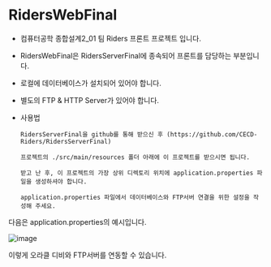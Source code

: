 # RidersWebFinal

- 컴퓨터공학 종합설계2_01 팀 Riders 프론트 프로젝트 입니다.

- RidersWebFinal은 RidersServerFinal에 종속되어 프론트를 담당하는 부분입니다.

- 로컬에 데이터베이스가 설치되어 있어야 합니다.

- 별도의 FTP & HTTP Server가 있어야 합니다.

- 사용법

      RidersServerFinal을 github를 통해 받으신 후 (https://github.com/CECD-Riders/RidersServerFinal)

      프로젝트의 ./src/main/resources 폴더 아래에 이 프로젝트를 받으시면 됩니다.

      받고 난 후, 이 프로젝트의 가장 상위 디렉토리 위치에 application.properties 파일을 생성하셔야 합니다.

      application.properties 파일에서 데이터베이스와 FTP서버 연결을 위한 설정을 작성해 주세요.

다음은 application.properties의 예시입니다.

![image](https://user-images.githubusercontent.com/41561652/85497993-db6cce00-b619-11ea-9bed-5486a5607d53.png)


이렇게 오라클 디비와 FTP서버를 연동할 수 있습니다.
